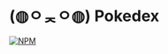 #  (◍ㅇᆽㅇ◍) Pokedex

[![ NPM ](https://img.shields.io/npm/l/react)](https://github.com/EricaAlmeid/Pokedex/blob/main/LICENSE)
